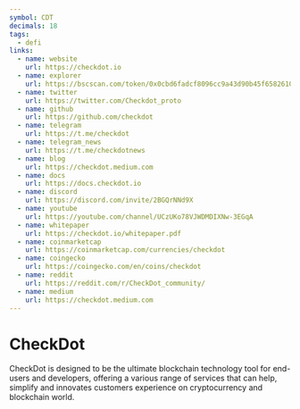 ```yaml
---
symbol: CDT
decimals: 18
tags:
  - defi
links:
  - name: website
    url: https://checkdot.io
  - name: explorer
    url: https://bscscan.com/token/0x0cbd6fadcf8096cc9a43d90b45f65826102e3ece
  - name: twitter
    url: https://twitter.com/Checkdot_proto
  - name: github
    url: https://github.com/checkdot
  - name: telegram
    url: https://t.me/checkdot
  - name: telegram_news
    url: https://t.me/checkdotnews
  - name: blog
    url: https://checkdot.medium.com
  - name: docs
    url: https://docs.checkdot.io
  - name: discord
    url: https://discord.com/invite/2BGQrNNd9X
  - name: youtube
    url: https://youtube.com/channel/UCzUKo78VJWDMDIXNw-3EGqA
  - name: whitepaper
    url: https://checkdot.io/whitepaper.pdf
  - name: coinmarketcap
    url: https://coinmarketcap.com/currencies/checkdot
  - name: coingecko
    url: https://coingecko.com/en/coins/checkdot
  - name: reddit
    url: https://reddit.com/r/CheckDot_community/
  - name: medium
    url: https://checkdot.medium.com
---
```


# CheckDot

CheckDot is designed to be the ultimate blockchain technology tool for end-users and developers, offering a various range of services that can help, simplify and innovates customers experience on cryptocurrency and blockchain world.
